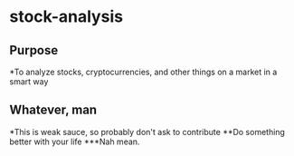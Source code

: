 # stock-analysis

## Purpose
*To analyze stocks, cryptocurrencies, and other things on a market in a smart way

## Whatever, man
*This is weak sauce, so probably don't ask to contribute
**Do something better with your life
***Nah mean.
